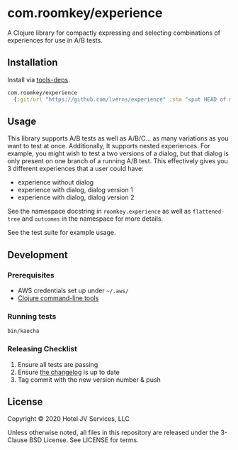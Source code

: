 # com.roomkey/experience

A Clojure library for compactly expressing and selecting combinations
of experiences for use in A/B tests.

## Installation

Install via [tools-deps](https://clojure.org/guides/deps_and_cli#_using_git_libraries).
```clojure
com.roomkey/experience
  {:git/url "https://github.com/lverns/experience" :sha "<put HEAD of master here>"}}
```

## Usage

This library supports A/B tests as well as A/B/C... as many variations
as you want to test at once. Additionally, It supports nested
experiences. For example, you might wish to test a two versions of a
dialog, but that dialog is only present on one branch of a running A/B
test. This effectively gives you 3 different experiences that a user
could have:
- experience without dialog
- experience with dialog, dialog version 1
- experience with dialog, dialog version 2

See the namespace docstring in `roomkey.experience` as well as
`flattened-tree` and `outcomes` in the namespace for more details.

See the test suite for example usage.

## Development

### Prerequisites

- AWS credentials set up under `~/.aws/`
- [Clojure command-line tools](https://clojure.org/guides/deps_and_cli)

### Running tests

`bin/kaocha`

### Releasing Checklist

1. Ensure all tests are passing
2. Ensure [the changelog](./CHANGELOG.md) is up to date
3. Tag commit with the new version number & push

## License

Copyright © 2020 Hotel JV Services, LLC

Unless otherwise noted, all files in this repository are released
under the 3-Clause BSD License. See LICENSE for terms.
